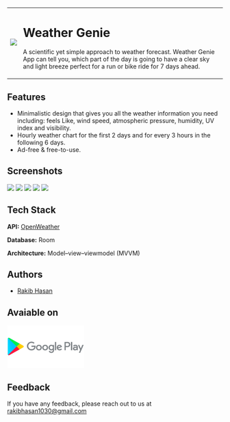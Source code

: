 <table>
  <tr>
    <td align="center">
      <a href="https://play.google.com/store/apps/details?id=rakib.hasan.weatherapp" > <img src="https://play-lh.googleusercontent.com/sXQzNQStlYr72pd20k1XUtn17xOCD8gEf_j0sIrfTzs2wip9ogV3C9S7npq_Hga_d0mE=s180-rw"/></a> 
    </td>
    <td> <h1>Weather Genie</h1> A scientific yet simple approach to weather forecast. 
      Weather Genie App can tell you, which part of the day is going to have a clear sky and light breeze perfect for a run or bike ride for 7 days ahead.<br></br>
</td>
  </tr>
</table>

## Features
- Minimalistic design that gives you all the weather information you need including: feels Like, wind speed, atmospheric pressure, humidity, UV index and visibility.
- Hourly weather chart for the first 2 days and for every 3 hours in the following 6 days.
- Ad-free & free-to-use.

## Screenshots
<img src="images/home_ss.png" width=190> <img src="images/add_note.png" width=190> <img src="images/swipe_to _delete_left.png" width=190> <img src="images/swipe_to _delete_right.png" width=190> <img src="images/delete_all_notes.png" width=190>

## Tech Stack

**API:** [OpenWeather](https://openweathermap.org/api)

**Database:** Room

**Architecture:** Model–view–viewmodel (MVVM)


## Authors

- [Rakib Hasan](https://www.github.com/rakibhasan1030)


## Avaiable on

<a href="https://play.google.com/store/apps/details?id=rakib.hasan.weatherapp" > <img src="images/play_store.png" width="180" height="100" /></a>


## Feedback

If you have any feedback, please reach out to us at rakibhasan1030@gmail.com
